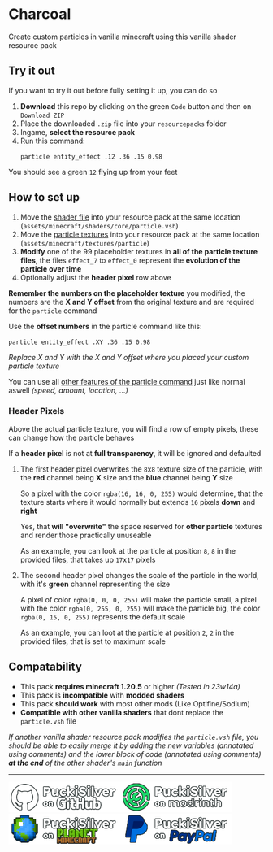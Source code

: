 # Charcoal
Create custom particles in vanilla minecraft using this vanilla shader resource pack

## Try it out
If you want to try it out before fully setting it up, you can do so

1. **Download** this repo by clicking on the green `Code` button and then on `Download ZIP`
2. Place the downloaded `.zip` file into your `resourcepacks` folder
3. Ingame, **select the resource pack**
4. Run this command:
    ```mcfunction
    particle entity_effect .12 .36 .15 0.98
    ```
You should see a green `12` flying up from your feet

## How to set up
1. Move the [shader file](assets/minecraft/shaders/core/particle.vsh) into your resource pack at the same location (`assets/minecraft/shaders/core/particle.vsh`)
2. Move the [particle textures](assets/minecraft/textures/particle) into your resource pack at the same location (`assets/minecraft/textures/particle`)
3. **Modify** one of the 99 placeholder textures in **all of the particle texture files**, the files `effect_7` to `effect_0` represent the **evolution of the particle over time**
4. Optionally adjust the **header pixel** row above

**Remember the numbers on the placeholder texture** you modified, the numbers are the **X and Y offset** from the original texture and are required for the `particle` command

Use the **offset numbers** in the particle command like this:
```mcfunction
particle entity_effect .XY .36 .15 0.98
```
_Replace X and Y with the X and Y offset where you placed your custom particle texture_

You can use all [other features of the particle command](https://minecraft.wiki/w/Commands/particle) just like normal aswell _(speed, amount, location, ...)_

### Header Pixels
Above the actual particle texture, you will find a row of empty pixels, these can change how the particle behaves

If a **header pixel** is not at **full transparency**, it will be ignored and defaulted

1. The first header pixel overwrites the `8`x`8` texture size of the particle, with the **red** channel being **X** size and the **blue** channel being **Y** size

    So a pixel with the color `rgba(16, 16, 0, 255)` would determine, that the texture starts where it would normally but extends `16` pixels **down** and **right**

    Yes, that **will "overwrite"** the space reserved for **other particle** textures and render those practically unuseable

    As an example, you can look at the particle at position `8`, `8` in the provided files, that takes up `17`x`17` pixels

2. The second header pixel changes the scale of the particle in the world, with it's **green** channel representing the size

    A pixel of color `rgba(0, 0, 0, 255)` will make the particle small, a pixel with the color `rgba(0, 255, 0, 255)` will make the particle big, the color `rgba(0, 15, 0, 255)` represents the default scale

    As an example, you can loot at the particle at position `2`, `2` in the provided files, that is set to maximum scale

## Compatability
- This pack **requires minecraft 1.20.5** or higher _(Tested in 23w14a)_
- This pack is **incompatible** with **modded shaders**
- This pack **should work** with most other mods (Like Optifine/Sodium)
- **Compatible with other vanilla shaders** that dont replace the `particle.vsh` file

_If another vanilla shader resource pack modifies the `particle.vsh` file, you should be able to easily merge it by adding the new variables (annotated using comments) and the lower block of code (annotated using comments) **at the end** of the other shader's `main` function_

---
[![PuckiSilver on GitHub](https://raw.githubusercontent.com/PuckiSilver/static-files/main/link_logos/GitHub.png)](https://github.com/PuckiSilver)[![PuckiSilver on modrinth](https://raw.githubusercontent.com/PuckiSilver/static-files/main/link_logos/modrinth.png)](https://modrinth.com/user/PuckiSilver)[![PuckiSilver on PlanetMinecraft](https://raw.githubusercontent.com/PuckiSilver/static-files/main/link_logos/PlanetMinecraft.png)](https://planetminecraft.com/m/PuckiSilver)[![PuckiSilver on PayPal](https://raw.githubusercontent.com/PuckiSilver/static-files/main/link_logos/PayPal.png)](https://paypal.me/puckisilver)

